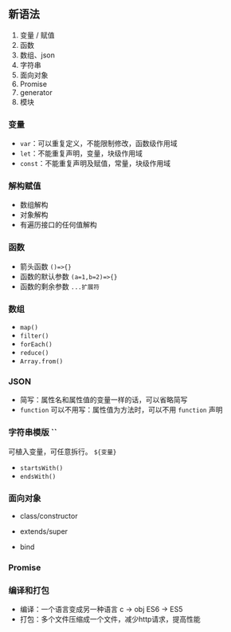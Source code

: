 ## 新语法

1. 变量 / 赋值
2. 函数
3. 数组、json
4. 字符串
5. 面向对象
6. Promise
7. generator
8. 模块

### 变量

- `var`：可以重复定义，不能限制修改，函数级作用域
- `let`：不能重复声明，变量，块级作用域
- `const`：不能重复声明及赋值，常量，块级作用域

### 解构赋值

- 数组解构
- 对象解构
- 有遍历接口的任何值解构

### 函数

- 箭头函数 `()=>{}`
- 函数的默认参数 `(a=1,b=2)=>{}`
- 函数的剩余参数  `...扩展符`

### 数组

- `map()`
- `filter()`
- `forEach()`
- `reduce()`
- `Array.from()`

### JSON

- 简写：属性名和属性值的变量一样的话，可以省略简写
- `function` 可以不用写：属性值为方法时，可以不用 `function` 声明

### 字符串模版 ``

可植入变量，可任意拆行。
`${变量}`

- `startsWith()`
- `endsWith()`

### 面向对象

- class/constructor
- extends/super


- bind

### Promise










### 编译和打包

- 编译：一个语言变成另一种语言  c -> obj   ES6 -> ES5
- 打包：多个文件压缩成一个文件，减少http请求，提高性能


